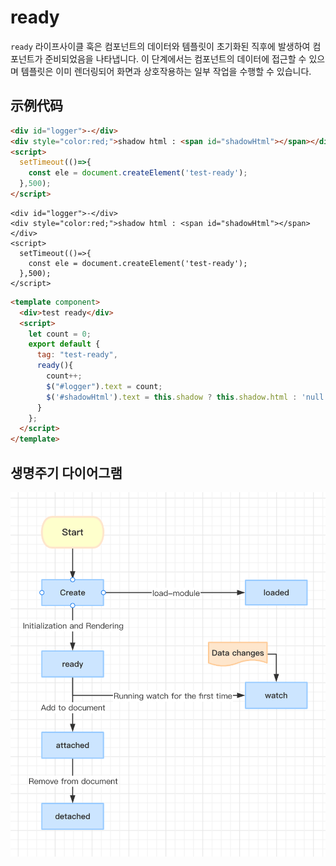 # ready

`ready` 라이프사이클 훅은 컴포넌트의 데이터와 템플릿이 초기화된 직후에 발생하여 컴포넌트가 준비되었음을 나타냅니다. 이 단계에서는 컴포넌트의 데이터에 접근할 수 있으며 템플릿은 이미 렌더링되어 화면과 상호작용하는 일부 작업을 수행할 수 있습니다.

## 示例代码

```html
<div id="logger">-</div>
<div style="color:red;">shadow html : <span id="shadowHtml"></span></div>
<script>
  setTimeout(()=>{
    const ele = document.createElement('test-ready');
  },500);
</script>
```

<comp-viewer comp-name="test-ready">

```
<div id="logger">-</div>
<div style="color:red;">shadow html : <span id="shadowHtml"></span></div>
<script>
  setTimeout(()=>{
    const ele = document.createElement('test-ready');
  },500);
</script>
```

```html
<template component>
  <div>test ready</div>
  <script>
    let count = 0;
    export default {
      tag: "test-ready",
      ready(){
        count++;
        $("#logger").text = count;
        $('#shadowHtml').text = this.shadow ? this.shadow.html : 'null';
      }
    };
  </script>
</template>
```

</comp-viewer>

## 생명주기 다이어그램

<img src="../../../publics/life-cycle.png" width="512" />
